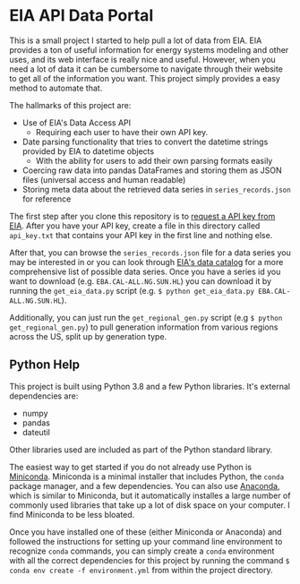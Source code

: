 # EIA API Data Portal

This is a small project I started to help pull a lot of data from EIA. 
EIA provides a ton of useful information for energy systems modeling and other uses, and its web interface is really nice and useful. However, when you need a lot of data it can be cumbersome to navigate through their website to get all of the information you want. This project simply provides a easy method to automate that.

The hallmarks of this project are:
- Use of EIA's Data Access API
  - Requiring each user to have their own API key.
- Date parsing functionality that tries to convert the datetime strings provided by EIA to datetime objects
  - With the ability for users to add their own parsing formats easily
- Coercing raw data into pandas DataFrames and storing them as JSON files (universal access and human readable)
- Storing meta data about the retrieved data series in `series_records.json` for reference

The first step after you clone this repository is to [request a API key from EIA](https://www.eia.gov/opendata/register.php). After you have your API key, create a file in this directory called `api_key.txt` that contains your API key in the first line and nothing else. 

After that, you can browse the `series_records.json` file for a data series you may be interested in or you can look through [EIA's data catalog](https://www.eia.gov/opendata/qb.php) for a more comprehensive list of possible data series. Once you have a series id you want to download (e.g. `EBA.CAL-ALL.NG.SUN.HL`) you can download it by running the `get_eia_data.py` script (e.g. `$ python get_eia_data.py EBA.CAL-ALL.NG.SUN.HL`). 

Additionally, you can just run the `get_regional_gen.py` script (e.g `$ python get_regional_gen.py`) to pull generation information from various regions across the US, split up by generation type.

## Python Help
This project is built using Python 3.8 and a few Python libraries. It's external dependencies are:
- numpy
- pandas
- dateutil

Other libraries used are included as part of the Python standard library. 

The easiest way to get started if you do not already use Python is [Miniconda](https://docs.conda.io/en/latest/miniconda.html). Miniconda is a minimal installer that includes Python, the `conda` package manager, and a few dependencies. 
You can also use [Anaconda](https://www.anaconda.com/products/individual), which is similar to Miniconda, but it automatically installes a large number of commonly used libraries that take up a lot of disk space on your computer. I find Miniconda to be less bloated. 

Once you have installed one of these (either Miniconda or Anaconda) and followed the instructions for setting up your command line environment to recognize `conda` commands, you can simply create a `conda` environment with all the correct dependencies for this project by running the command `$ conda env create -f environment.yml` from within the project directory.
